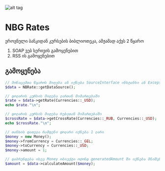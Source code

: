 ![alt tag](https://media.licdn.com/media/p/1/000/211/335/1f72ee7.png)
# NBG Rates
ეროვნული ბანკიდან კურსების ბიბლიოთეკა, ამჟამად აქვს 2 წყარო
1) SOAP ვებ სერივის გამოყენებით
2) RSS ის გამოყენებით


## გამოყენება
```PHP
// მონაცემთა წყაროს მიღება ან იქნება SourceInterface ინსტანსი ან Exception
$data = NBRate::getDataSource();

// დოლარის კურსის მიღება ლართან მიმართებაში
$rate = $data->getRate(Currencies::_USD);
echo $rate."\n";

// დოლარის კურსის მიღება რუბლთან მიმართებაში
$crossRate = $data->getCrossRate(Currencies::_RUB, Currencies::_USD);
echo $crossRate."\n";

// თანხის დათვლა რამდენი დოლარი იქნება 1 ლარი
$money = new Money();
$money->fromCurrency = Currencies::_GEL;
$money->toCurrency = Currencies::_USD;
$money->amount = 1;

// დაბრუნდება ისევ Money ობიექტი ოღონდ generatedAmount ში იქნება მნიშვნელობა
$amount = $data->calculateAmount($money);
```